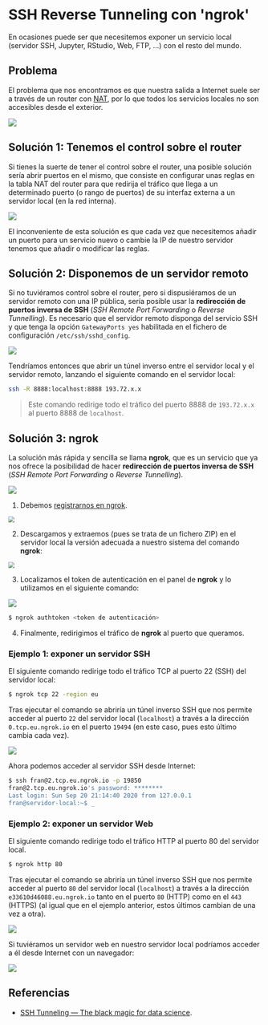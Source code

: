 # SSH Reverse Tunneling con 'ngrok'

En ocasiones puede ser que necesitemos exponer un servicio local (servidor SSH, Jupyter, RStudio, Web, FTP, ...) con el resto del mundo. 

## Problema

El problema que nos encontramos es que nuestra salida a Internet suele ser a través de un router con [NAT](https://es.wikipedia.org/wiki/Traducci%C3%B3n_de_direcciones_de_red), por lo que todos los servicios locales no son accesibles desde el exterior.

![](image01.png)

## Solución 1: Tenemos el control sobre el router

Si tienes la suerte de tener el control sobre el router, una posible solución sería abrir puertos en el mismo, que consiste en configurar unas reglas en la tabla NAT del router para que redirija el tráfico que llega a un determinado puerto (o rango de puertos) de su interfaz externa a un servidor local (en la red interna).

![](C:\Users\fvarrui\GitHub\asir-idp.github.io\redes\ssh-tunneling\image02.png)

El inconveniente de esta solución es que cada vez que necesitemos añadir un puerto para un servicio nuevo o cambie la IP de nuestro servidor tenemos que añadir o modificar las reglas.

## Solución 2: Disponemos de un servidor remoto

Si no tuviéramos control sobre el router, pero si dispusiéramos de un servidor remoto con una IP pública, sería posible usar la **redirección de puertos inversa de SSH** (*SSH Remote Port Forwarding* o *Reverse Tunnelling*). Es necesario que el servidor remoto disponga del servicio SSH y que tenga la opción `GatewayPorts yes` habilitada en el fichero de configuración `/etc/ssh/sshd_config`.

![](image03.png)

Tendríamos entonces que abrir un túnel inverso entre el servidor local y el servidor remoto, lanzando el siguiente comando en el servidor local:

```bash
ssh -R 8888:localhost:8888 193.72.x.x
```

> Este comando redirige todo el tráfico del puerto 8888 de `193.72.x.x` al puerto 8888 de `localhost`.

## Solución 3: ngrok

La solución más rápida y sencilla se llama **ngrok**, que es un servicio que ya nos ofrece la posibilidad de hacer **redirección de puertos inversa de SSH** (*SSH Remote Port Forwarding* o *Reverse Tunnelling*). 

![](image04.png)

1. Debemos [registrarnos en ngrok](https://dashboard.ngrok.com/signup).

<img src="screenshot01.png" style="zoom:75%;" />

2. Descargamos y extraemos (pues se trata de un fichero ZIP) en el servidor local la versión adecuada a nuestro sistema del comando **ngrok**:

<img src="screenshot02.png" style="zoom:75%;" />

3. Localizamos el token de autenticación en el panel de **ngrok** y lo utilizamos en el siguiente comando:

![](screenshot03.png)

```bash
$ ngrok authtoken <token de autenticación>
```

4. Finalmente, redirigimos el tráfico de **ngrok** al puerto que queramos. 

### Ejemplo 1: exponer un servidor SSH

El siguiente comando redirige todo el tráfico TCP al puerto 22 (SSH) del servidor local:

```bash
$ ngrok tcp 22 -region eu
```

Tras ejecutar el comando se abriría un túnel inverso SSH que nos permite acceder al puerto `22` del servidor local (`localhost`) a través a la dirección `0.tcp.eu.ngrok.io` en el puerto `19494` (en este caso, pues esto último cambia cada vez).

![](screenshot04.png)

Ahora podemos acceder al servidor SSH desde Internet:

```bash
$ ssh fran@2.tcp.eu.ngrok.io -p 19850
fran@2.tcp.eu.ngrok.io's password: ********
Last login: Sun Sep 20 21:14:40 2020 from 127.0.0.1
fran@servidor-local:~$ _
```

### Ejemplo 2: exponer un servidor Web

El siguiente comando redirige todo el tráfico HTTP al puerto 80 del servidor local.

```bash
$ ngrok http 80
```

Tras ejecutar el comando se abriría un túnel inverso SSH que nos permite acceder al puerto `80` del servidor local (`localhost`) a través a la dirección `e33610d46088.eu.ngrok.io`  tanto en el puerto `80` (HTTP) como en el `443` (HTTPS) (al igual que en el ejemplo anterior, estos últimos cambian de una vez a otra).

![](screenshot05.png)

Si tuviéramos un servidor web en nuestro servidor local podríamos acceder a él desde Internet con un navegador:

![](screenshot06.png)

## Referencias

* [SSH Tunneling — The black magic for data science](https://hackernoon.com/the-ssh-black-magic-for-data-science-acd6f65e8528).





